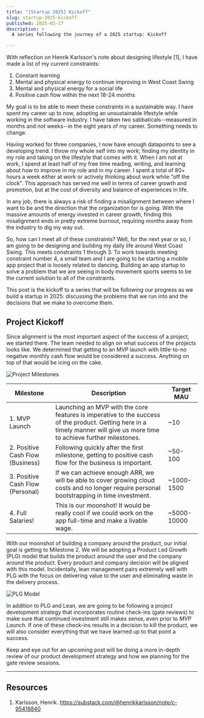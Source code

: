 ```yaml
---
title: "[Startup 2025] Kickoff"
slug: startup-2025-kickoff
published: 2025-03-17
description: >
  A series following the journey of a 2025 startup: Kickoff

---
```


With reflection on Henrik Karlsson's note about designing lifestyle [1], I have made a list of my
current constraints:

1. Constant learning
2. Mental and physical energy to continue improving in West Coast Swing
3. Mental and physical energy for a social life
4. Positive cash flow within the next 18-24 months

My goal is to be able to meet these constraints in a sustainable way. I have spent my career up to
now, adopting an unsustainable lifestyle while working in the software industry. I have taken two
sabbaticals--measured in months and not weeks--in the eight years of my career. Something needs to
change.

Having worked for three companies, I now have enough datapoints to see a developing trend. I throw
my whole self into my work; finding my identity in my role and taking on the lifestyle that comes
with it. When I am not at work, I spend at least half of my free time reading, writing, and learning
about how to improve in my role and in my career. I spent a total of 80+ hours a week either at work
or actively thinking about work while "off the clock". This approach has served me well in terms of
career growth and promotion, but at the cost of diversity and balance of experiences in life. 

In any job, there is always a risk of finding a misalignment between where I want to be and the
direction that the organization for is going. With the massive amounts of energy invested in career
growth, finding this misalignment ends in pretty extreme burnout, requiring months away from the
industry to dig my way out. 

So, how can I meet all of these constraints? Well, for the next year or so, I am going to be
designing and building my daily life around West Coast Swing. This meets constraints 1 through 3. To
work towards meeting constraint number 4, a small team and I are going to be starting a mobile app
project that is loosely related to dancing. Building an app startup to solve a problem that we are
seeing in body movement sports seems to be the current solution to all of the constraints.

This post is the kickoff to a series that will be following our progress as we build a startup in
2025: discussing the problems that we run into and the decisions that we make to overcome them.


## Project Kickoff

Since alignment is the most important aspect of the success of a project, we started there. The team
needed to align on what success of the projects looks like. We determined that getting to an MVP
launch with little-to-no negative monthly cash flow would be considered a success. Anything on top
of that would be icing on the cake. 

![Project Milestones](/posts/0082/project-milestones.png)


| Milestone | Description | Target MAU |
| --------- | ----------- | ---------- |
| 1. MVP Launch | Launching an MVP with the core features is imperative to the success of the product. Getting here in a timely manner will give us more time to achieve further milestones. | ~10 |
| 2. Positive Cash Flow (Business) | Following quickly after the first milestone, getting to positive cash flow for the business is important. | ~50-100 |
| 3. Positive Cash Flow (Personal) | If we can achieve enough ARR, we will be able to cover growing cloud costs and no longer require personal bootstrapping in time investment. | ~1000-1500 |
| 4. Full Salaries! | This is our moonshot! It would be really cool if we could work on the app full-time and make a livable wage. | ~5000-10000 |

With our moonshot of building a company around the product, our initial goal is getting to Milestone
2. We will be adopting a Product Led Growth (PLG) model that builds the product around the user and
the company around the product. Every product and company decision will be aligned with this model.
Incidentally, lean management pairs extremely well with PLG with the focus on delivering value to
the user and eliminating waste in the delivery process.

![PLG Model](/posts/0082/PLG-circles.png)

In addition to PLG and Lean, we are going to be following a project development strategy that
incorporates routine check-ins (gate reviews) to make sure that continued investment still makes
sense, even prior to _MVP Launch_. If one of these check-ins results in a decision to kill the
product, we will also consider everything that we have learned up to that point a success.

Keep and eye out for an upcoming post will be doing a more in-depth review of our product
development strategy and how we planning for the gate review sessions.

---

## Resources

1. Karlsson, Henrik. https://substack.com/@henrikkarlsson/note/c-95418840


